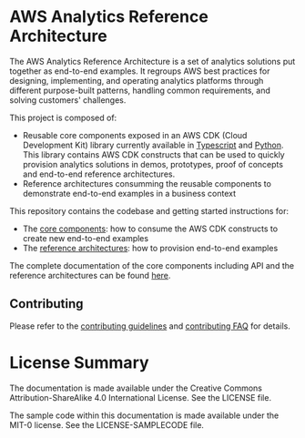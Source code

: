 
# AWS Analytics Reference Architecture

The AWS Analytics Reference Architecture is a set of analytics solutions put together as end-to-end examples.
It regroups AWS best practices for designing, implementing, and operating analytics platforms through different purpose-built patterns, handling common requirements, and solving customers' challenges.

This project is composed of:
 * Reusable core components exposed in an AWS CDK (Cloud Development Kit) library currently available in [Typescript](https://www.npmjs.com/package/aws-analytics-reference-architecture) and [Python](https://pypi.org/project/aws-analytics-reference-architecture/). This library contains AWS CDK constructs that can be used to quickly provision analytics solutions in demos, prototypes, proof of concepts and end-to-end reference architectures. 
 * Reference architectures consumming the reusable components to demonstrate end-to-end examples in a business context


This repository contains the codebase and getting started instructions for:
 * The [core components](core/README.md): how to consume the AWS CDK constructs to create new end-to-end examples
 * The [reference architectures](refarch/README.md): how to provision end-to-end examples 

The complete documentation of the core components including API and the reference architectures can be found [here](https://aws-samples.github.io/aws-analytics-reference-architecture/).

## Contributing

Please refer to the [contributing guidelines](../CONTRIBUTING.md) and [contributing FAQ](../CONTRIB_FAQ.md) for details.

# License Summary

The documentation is made available under the Creative Commons Attribution-ShareAlike 4.0 International License. See the LICENSE file.

The sample code within this documentation is made available under the MIT-0 license. See the LICENSE-SAMPLECODE file.
